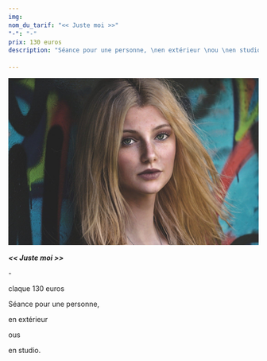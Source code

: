 ```yaml
---
img: 
nom_du_tarif: "<< Juste moi >>"
"-": "-"
prix: 130 euros
description: "Séance pour une personne, \nen extérieur \nou \nen studio."

---
```

![imgJusteMoi](public/img/woman-gc3fbff7df_1920.jpg)

**_<< Juste moi >>_**

\-

claque 130 euros

Séance pour une personne,

en extérieur

ous

en studio.